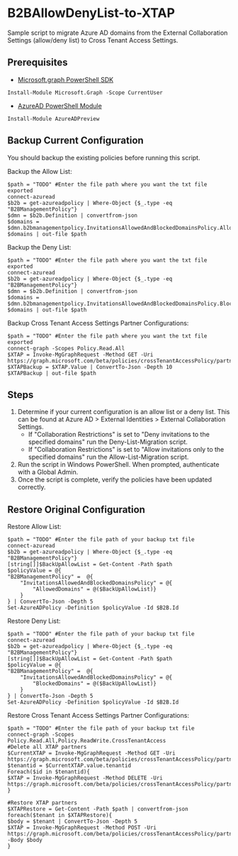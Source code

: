 # B2BAllowDenyList-to-XTAP
Sample script to migrate Azure AD domains from the External Collaboration Settings (allow/deny list) to Cross Tenant Access Settings.

## Prerequisites
- [Microsoft.graph PowerShell SDK](https://docs.microsoft.com/en-us/graph/powershell/installation)

```
Install-Module Microsoft.Graph -Scope CurrentUser
```
- [AzureAD PowerShell Module](https://docs.microsoft.com/en-us/powershell/azure/active-directory/install-adv2?view=azureadps-2.0)

```
Install-Module AzureADPreview
```

## Backup Current Configuration
You should backup the existing policies before running this script.

Backup the Allow List:
```
$path = "TODO" #Enter the file path where you want the txt file exported
connect-azuread
$b2b = get-azureadpolicy | Where-Object {$_.type -eq "B2BManagementPolicy"}
$dmn = $b2b.Definition | convertfrom-json 
$domains = $dmn.b2bmanagementpolicy.InvitationsAllowedAndBlockedDomainsPolicy.AllowedDomains
$domains | out-file $path
```
Backup the Deny List:
```
$path = "TODO" #Enter the file path where you want the txt file exported
connect-azuread
$b2b = get-azureadpolicy | Where-Object {$_.type -eq "B2BManagementPolicy"}
$dmn = $b2b.Definition | convertfrom-json 
$domains = $dmn.b2bmanagementpolicy.InvitationsAllowedAndBlockedDomainsPolicy.BlockedDomains
$domains | out-file $path
```
Backup Cross Tenant Access Settings Partner Configurations:
```
$path = "TODO" #Enter the file path where you want the txt file exported
connect-graph -Scopes Policy.Read.All
$XTAP = Invoke-MgGraphRequest -Method GET -Uri https://graph.microsoft.com/beta/policies/crossTenantAccessPolicy/partners
$XTAPBackup = $XTAP.Value | ConvertTo-Json -Depth 10
$XTAPBackup | out-file $path
```

## Steps
1. Determine if your current configuration is an allow list or a deny list. This can be found at Azure AD > External Identities > External Collaboration Settings. 
    - If "Collaboration Restrictions" is set to "Deny invitations to the specified domains" run the Deny-List-Migration script.
    - If "Collaboration Restrictions" is set to "Allow invitations only to the specified domains" run the Allow-List-Migration script.
2. Run the script in Windows PowerShell. When prompted, authenticate with a Global Admin.
3. Once the script is complete, verify the policies have been updated correctly.

## Restore Original Configuration

Restore Allow List:
```
$path = "TODO" #Enter the file path of your backup txt file
connect-azuread
$b2b = get-azureadpolicy | Where-Object {$_.type -eq "B2BManagementPolicy"}
[string[]]$BackUpAllowList = Get-Content -Path $path
$policyValue = @{
"B2BManagementPolicy" =  @{
    "InvitationsAllowedAndBlockedDomainsPolicy" = @{
        "AllowedDomains" = @($BackUpAllowList)}
    }
} | ConvertTo-Json -Depth 5
Set-AzureADPolicy -Definition $policyValue -Id $B2B.Id
```

Restore Deny List:
```
$path = "TODO" #Enter the file path of your backup txt file
connect-azuread
$b2b = get-azureadpolicy | Where-Object {$_.type -eq "B2BManagementPolicy"}
[string[]]$BackUpAllowList = Get-Content -Path $path
$policyValue = @{
"B2BManagementPolicy" =  @{
    "InvitationsAllowedAndBlockedDomainsPolicy" = @{
        "BlockedDomains" = @($BackUpAllowList)}
    }
} | ConvertTo-Json -Depth 5
Set-AzureADPolicy -Definition $policyValue -Id $B2B.Id
```

Restore Cross Tenant Access Settings Partner Configurations:
```
$path = "TODO" #Enter the file path of your backup txt file
connect-graph -Scopes Policy.Read.All,Policy.ReadWrite.CrossTenantAccess
#Delete all XTAP partners
$CurrentXTAP = Invoke-MgGraphRequest -Method GET -Uri https://graph.microsoft.com/beta/policies/crossTenantAccessPolicy/partners
$tenantid = $CurrentXTAP.value.tenantid
Foreach($id in $tenantid){
$XTAP = Invoke-MgGraphRequest -Method DELETE -Uri https://graph.microsoft.com/beta/policies/crossTenantAccessPolicy/partners/$id
}

#Restore XTAP partners
$XTAPRestore = Get-Content -Path $path | convertfrom-json
foreach($tenant in $XTAPRestore){
$body = $tenant | ConvertTo-Json -Depth 5
$XTAP = Invoke-MgGraphRequest -Method POST -Uri https://graph.microsoft.com/beta/policies/crossTenantAccessPolicy/partners -Body $body
}
```
